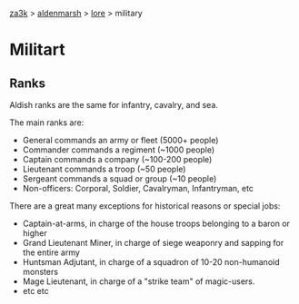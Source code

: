 [za3k](/) > [aldenmarsh](/aldenmarsh/) > [lore](lore) > military

# Militart

## Ranks
Aldish ranks are the same for infantry, cavalry, and sea.

The main ranks are:
- General commands an army or fleet (5000+ people)
- Commander commands a regiment (~1000 people)
- Captain commands a company (~100-200 people)
- Lieutenant commands a troop (~50 people)
- Sergeant commands a squad or group (~10 people)
- Non-officers: Corporal, Soldier, Cavalryman, Infantryman, etc

There are a great many exceptions for historical reasons or special jobs:
- Captain-at-arms, in charge of the house troops belonging to a baron or higher
- Grand Lieutenant Miner, in charge of siege weaponry and sapping for the entire army
- Huntsman Adjutant, in charge of a squadron of 10-20 non-humanoid monsters
- Mage Lieutenant, in charge of a "strike team" of magic-users.
- etc etc
